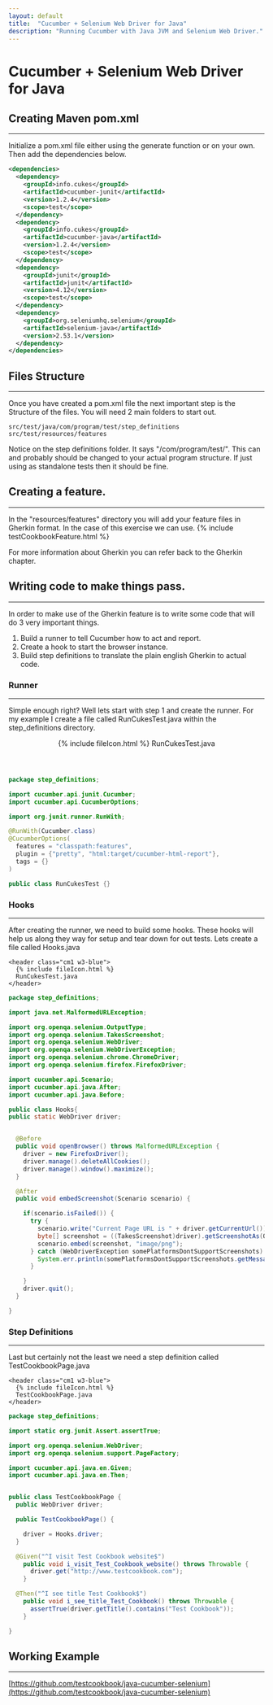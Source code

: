 ```yaml
---
layout: default
title:  "Cucumber + Selenium Web Driver for Java"
description: "Running Cucumber with Java JVM and Selenium Web Driver."
---
```

# Cucumber + Selenium Web Driver for Java

## Creating Maven pom.xml
---
Initialize a pom.xml file either using the generate function or on your own.
Then add the dependencies below.

```xml
<dependencies>
  <dependency>
    <groupId>info.cukes</groupId>
    <artifactId>cucumber-junit</artifactId>
    <version>1.2.4</version>
    <scope>test</scope>
  </dependency>
  <dependency>
    <groupId>info.cukes</groupId>
    <artifactId>cucumber-java</artifactId>
    <version>1.2.4</version>
    <scope>test</scope>
  </dependency>
  <dependency>
    <groupId>junit</groupId>
    <artifactId>junit</artifactId>
    <version>4.12</version>
    <scope>test</scope>
  </dependency>
  <dependency>
    <groupId>org.seleniumhq.selenium</groupId>
    <artifactId>selenium-java</artifactId>
    <version>2.53.1</version>
  </dependency>
</dependencies>
```

## Files Structure
---
Once you have created a pom.xml file the next important step is the Structure
of the files. You will need 2 main folders to start out.  

```
src/test/java/com/program/test/step_definitions
src/test/resources/features
```

Notice on the step definitions folder.  It says "/com/program/test/".  This can
and probably should be changed to your actual program structure.  If just using
as standalone tests then it should be fine.

## Creating a feature.
---
In the "resources/features" directory you will add your feature files in Gherkin
format.  In the case of this exercise we can use.
{% include testCookbookFeature.html %}

For more information about Gherkin you can refer back to the Gherkin chapter.

## Writing code to make things pass.
---
In order to make use of the Gherkin feature is to write some code that will do
3 very important things.  

1. Build a runner to tell Cucumber how to act and report.
2. Create a hook to start the browser instance.
3. Build step definitions to translate the plain english Gherkin to actual code.

### Runner
---
Simple enough right?  Well lets start with step 1 and create the runner. For my
example I create a file called RunCukesTest.java within the step_definitions
directory.

<header class="cm1 w3-blue">
  {% include fileIcon.html %}
  RunCukesTest.java
</header>


```java
package step_definitions;

import cucumber.api.junit.Cucumber;
import cucumber.api.CucumberOptions;

import org.junit.runner.RunWith;

@RunWith(Cucumber.class)
@CucumberOptions(
  features = "classpath:features",
  plugin = {"pretty", "html:target/cucumber-html-report"},
  tags = {}
)

public class RunCukesTest {}
```



### Hooks
---
After creating the runner, we need to build some hooks.  These hooks will help
us along they way for setup and tear down for out tests. Lets create a file
called Hooks.java

    <header class="cm1 w3-blue">
      {% include fileIcon.html %}
      RunCukesTest.java
    </header>


```java
package step_definitions;

import java.net.MalformedURLException;

import org.openqa.selenium.OutputType;
import org.openqa.selenium.TakesScreenshot;
import org.openqa.selenium.WebDriver;
import org.openqa.selenium.WebDriverException;
import org.openqa.selenium.chrome.ChromeDriver;
import org.openqa.selenium.firefox.FirefoxDriver;

import cucumber.api.Scenario;
import cucumber.api.java.After;
import cucumber.api.java.Before;

public class Hooks{
public static WebDriver driver;


  @Before
  public void openBrowser() throws MalformedURLException {
    driver = new FirefoxDriver();
    driver.manage().deleteAllCookies();
    driver.manage().window().maximize();
  }

  @After
  public void embedScreenshot(Scenario scenario) {

    if(scenario.isFailed()) {
      try {
        scenario.write("Current Page URL is " + driver.getCurrentUrl());
        byte[] screenshot = ((TakesScreenshot)driver).getScreenshotAs(OutputType.BYTES);
        scenario.embed(screenshot, "image/png");
      } catch (WebDriverException somePlatformsDontSupportScreenshots) {
        System.err.println(somePlatformsDontSupportScreenshots.getMessage());
      }

    }
    driver.quit();
  }

}
```



### Step Definitions
---
Last but certainly not the least we need a step definition called
TestCookbookPage.java


    <header class="cm1 w3-blue">
      {% include fileIcon.html %}
      TestCookbookPage.java
    </header>


```java
package step_definitions;

import static org.junit.Assert.assertTrue;

import org.openqa.selenium.WebDriver;
import org.openqa.selenium.support.PageFactory;

import cucumber.api.java.en.Given;
import cucumber.api.java.en.Then;


public class TestCookbookPage {
  public WebDriver driver;

  public TestCookbookPage() {

    driver = Hooks.driver;
  }

  @Given("^I visit Test Cookbook website$")
    public void i_visit_Test_Cookbook_website() throws Throwable {
      driver.get("http://www.testcookbook.com");
    }

  @Then("^I see title Test Cookbook$")
    public void i_see_title_Test_Cookbook() throws Throwable {
      assertTrue(driver.getTitle().contains("Test Cookbook"));
    }

}
```



## Working Example
---
[https://github.com/testcookbook/java-cucumber-selenium](https://github.com/testcookbook/java-cucumber-selenium)
